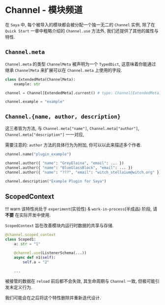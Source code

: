 # Channel - 模块频道

在 `Saya` 中, 每个被导入的模块都会被分配一个独一无二的 `Channel` 实例,
除了在 `Quick Start` 一章中粗略介绍的 `Channel.use` 方法外, 我们还提供了其他的属性与特性.

## `Channel.meta`

`Channel.meta` 的类型 `ChannelMeta` 被声明为一个 `TypedDict`,
这意味着你能通过继承 `ChannelMeta` 来扩展可以在 `Channel.meta` 上使用的字段.

```py
class ExtendedMeta(ChannelMeta):
    example: str

channel = Channel[ExtendedMeta].current() # type: Channel[ExtendedMeta]

channel.example = "example"
```

## `Channel.{name, author, description}`

这三者皆为方法, 与 `Channel.meta["name"]`, `Channel.meta["author"]`, `Channel.meta["description"]` 一一对应,

需要注意的: `author` 方法的具体行为为附加, 你可以以此来描述多个作者.

```py
channel.name("plugin_example")

channel.author({ "name": "GreyElaina", "email": ... })
channel.author({ "name": "BlueGlassBlock", "email": ... })
channel.author({ "name": "???", "email": "witch_stellaium@witch.org" })

channel.description("Example Plugin for Saya")
```

## ScopedContext

!!! warn
    该特性尚处于 `experiment`(实验性) & `work-in-process`(半成品) 阶段, 请 **不要** 在实际开发中使用.  

`ScopedContext` 旨在改善模块内运行时数据的共享与存储.

```py
@channel.scoped_context
class Scoped1:
    a: str = "1"

    @channel.use(ListenerSchema(...))
    async def n1(self):
        self.a = "2"
    
    ...
```

被接管的数据在 `reload` 前后都不会失效, 其生命周期与 `Channel` 一致, 但极可能引发未定义行为.

我们可能会在之后将这个特性删除并重新迭代设计.
